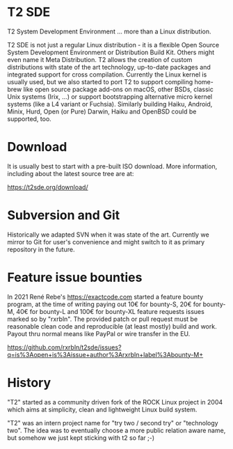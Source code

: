 # T2 SDE
T2 System Development Environment
  ... more than a Linux distribution.

T2 SDE is not just a regular Linux distribution - it is a flexible
Open Source System Development Environment or Distribution Build Kit.
Others might even name it Meta Distribution. T2 allows the creation of
custom distributions with state of the art technology, up-to-date
packages and integrated support for cross compilation. Currently the
Linux kernel is usually used, but we also started to port T2 to
support compiling home-brew like open source package add-ons on macOS,
other BSDs, classic Unix systems (Irix, ...) or support bootstrapping
alternative micro kernel systems (like a L4 variant or
Fuchsia). Similarly building Haiku, Android, Minix, Hurd, Open (or
Pure) Darwin, Haiku and OpenBSD could be supported, too.

# Download

It is usually best to start with a pre-built ISO download. More
information, including about the latest source tree are at:

https://t2sde.org/download/

# Subversion and Git

Historically we adapted SVN when it was state of the art. Currently
we mirror to Git for user's convenience and might switch to it as
primary repository in the future.

# Feature issue bounties

In 2021 René Rebe's https://exactcode.com started a feature bounty
program, at the time of writing paying out 10€ for bounty-S, 20€ for
bounty-M, 40€ for bounty-L and 100€ for bounty-XL feature requests
issues marked so by "rxrbln". The provided patch or pull request must
be reasonable clean code and reproducible (at least mostly) build and
work. Payout thru normal means like PayPal or wire transfer in the EU.

https://github.com/rxrbln/t2sde/issues?q=is%3Aopen+is%3Aissue+author%3Arxrbln+label%3Abounty-M+

# History

"T2" started as a community driven fork of the ROCK Linux project in
2004 which aims at simplicity, clean and lightweight Linux build system.

"T2" was an intern project name for "try two / second try" or "technology
two". The idea was to eventually choose a more public relation aware
name, but somehow we just kept sticking with t2 so far ;-)
